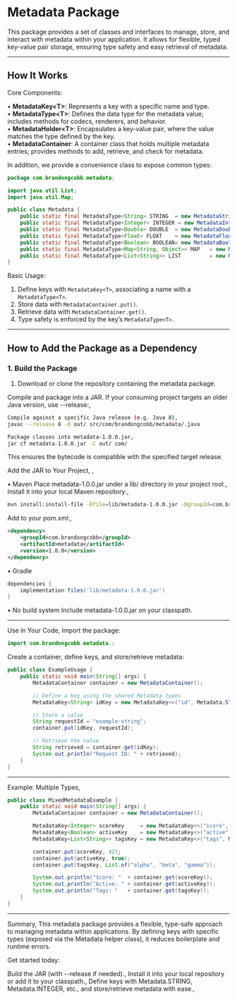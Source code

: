 # Metadata Package

This package provides a set of classes and interfaces to manage, store, and interact with metadata within your application. It allows for flexible, typed key-value pair storage, ensuring type safety and easy retrieval of metadata.

---

## How It Works

Core Components:

• **MetadataKey\<T\>**: Represents a key with a specific name and type.  
• **MetadataType\<T\>**: Defines the data type for the metadata value; includes methods for codecs, renderers, and behavior.  
• **MetadataHolder\<T\>**: Encapsulates a key-value pair, where the value matches the type defined by the key.  
• **MetadataContainer**: A container class that holds multiple metadata entries; provides methods to add, retrieve, and check for metadata.

In addition, we provide a convenience class to expose common types:

```java
package com.brandongcobb.metadata;

import java.util.List;
import java.util.Map;

public class Metadata {
    public static final MetadataType<String> STRING  = new MetadataString();
    public static final MetadataType<Integer> INTEGER = new MetadataInteger();
    public static final MetadataType<Double> DOUBLE  = new MetadataDouble();
    public static final MetadataType<Float> FLOAT    = new MetadataFloat();
    public static final MetadataType<Boolean> BOOLEAN= new MetadataBoolean();
    public static final MetadataType<Map<String, Object>> MAP   = new MetadataMap();
    public static final MetadataType<List<String>> LIST         = new MetadataList(STRING);
}
```

Basic Usage:

1. Define keys with `MetadataKey<T>`, associating a name with a `MetadataType<T>`.  
2. Store data with `MetadataContainer.put()`.  
3. Retrieve data with `MetadataContainer.get()`.  
4. Type safety is enforced by the key’s `MetadataType<T>`.

---

## How to Add the Package as a Dependency

### 1. Build the Package

1. Download or clone the repository containing the metadata package.

Compile and package into a JAR. If your consuming project targets an older Java version, use --release:,

```bash
Compile against a specific Java release (e.g. Java 8),
javac --release 8 -d out/ src/com/brandongcobb/metadata/.java

Package classes into metadata-1.0.0.jar,
jar cf metadata-1.0.0.jar -C out/ com/
```

This ensures the bytecode is compatible with the specified target release.

Add the JAR to Your Project,
,

• Maven
Place metadata-1.0.0.jar under a lib/ directory in your project root.,
Install it into your local Maven repository:,

```bash
mvn install:install-file -Dfile=lib/metadata-1.0.0.jar -DgroupId=com.brandongcobb -DartifactId=metadata -Dversion=1.0.0 -Dpackaging=jar
```

Add to your pom.xml:,

```xml
<dependency>
    <groupId>com.brandongcobb</groupId>
    <artifactId>metadata</artifactId>
    <version>1.0.0</version>
</dependency>
```

• Gradle

```groovy
dependencies {
    implementation files('lib/metadata-1.0.0.jar')
}
```

• No build system
  Include metadata-1.0.0.jar on your classpath.

---

Use in Your Code,
Import the package:

```java
import com.brandongcobb.metadata.;
```

Create a container, define keys, and store/retrieve metadata:

```java
public class ExampleUsage {
    public static void main(String[] args) {
        MetadataContainer container = new MetadataContainer();

        // Define a key using the shared Metadata types
        MetadataKey<String> idKey = new MetadataKey<>("id", Metadata.STRING);

        // Store a value
        String requestId = "example-string";
        container.put(idKey, requestId);

        // Retrieve the value
        String retrieved = container.get(idKey);
        System.out.println("Request ID: " + retrieved);
    }
}
```

---
Example: Multiple Types,
```java
public class MixedMetadataExample {
    public static void main(String[] args) {
        MetadataContainer container = new MetadataContainer();

        MetadataKey<Integer> scoreKey     = new MetadataKey<>("score", Metadata.INTEGER);
        MetadataKey<Boolean> activeKey    = new MetadataKey<>("active", Metadata.BOOLEAN);
        MetadataKey<List<String>> tagsKey = new MetadataKey<>("tags", Metadata.LIST);

        container.put(scoreKey, 42);
        container.put(activeKey, true);
        container.put(tagsKey, List.of("alpha", "beta", "gamma"));

        System.out.println("Score: "  + container.get(scoreKey));
        System.out.println("Active: " + container.get(activeKey));
        System.out.println("Tags: "   + container.get(tagsKey));
    }
}
```

---

Summary,
This metadata package provides a flexible, type-safe approach to managing metadata within applications. By defining keys with specific types (exposed via the Metadata helper class), it reduces boilerplate and runtime errors.

Get started today:

Build the JAR (with --release if needed).,
Install it into your local repository or add it to your classpath.,
Define keys with Metadata.STRING, Metadata.INTEGER, etc., and store/retrieve metadata with ease.,

